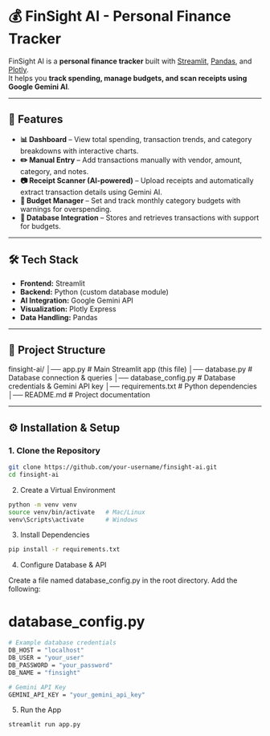 # 💰 FinSight AI - Personal Finance Tracker

FinSight AI is a **personal finance tracker** built with [Streamlit](https://streamlit.io/), [Pandas](https://pandas.pydata.org/), and [Plotly](https://plotly.com/).  
It helps you **track spending, manage budgets, and scan receipts using Google Gemini AI**.  

---

## 🚀 Features

- **📊 Dashboard** – View total spending, transaction trends, and category breakdowns with interactive charts.  
- **✏️ Manual Entry** – Add transactions manually with vendor, amount, category, and notes.  
- **📷 Receipt Scanner (AI-powered)** – Upload receipts and automatically extract transaction details using Gemini AI.  
- **🎯 Budget Manager** – Set and track monthly category budgets with warnings for overspending.  
- **🔗 Database Integration** – Stores and retrieves transactions with support for budgets.  

---

## 🛠️ Tech Stack

- **Frontend:** Streamlit  
- **Backend:** Python (custom database module)  
- **AI Integration:** Google Gemini API  
- **Visualization:** Plotly Express  
- **Data Handling:** Pandas  

---

## 📂 Project Structure

finsight-ai/
│── app.py # Main Streamlit app (this file)
│── database.py # Database connection & queries
│── database_config.py # Database credentials & Gemini API key
│── requirements.txt # Python dependencies
│── README.md # Project documentation


---

## ⚙️ Installation & Setup

### 1. Clone the Repository
```bash
git clone https://github.com/your-username/finsight-ai.git
cd finsight-ai
```

2. Create a Virtual Environment
```bash
python -m venv venv
source venv/bin/activate   # Mac/Linux
venv\Scripts\activate      # Windows
```

3. Install Dependencies
```bash
pip install -r requirements.txt
```

4. Configure Database & API

Create a file named database_config.py in the root directory.
Add the following:

# database_config.py
```bash
# Example database credentials
DB_HOST = "localhost"
DB_USER = "your_user"
DB_PASSWORD = "your_password"
DB_NAME = "finsight"

# Gemini API Key
GEMINI_API_KEY = "your_gemini_api_key"
```

5. Run the App
```bash
streamlit run app.py
```

